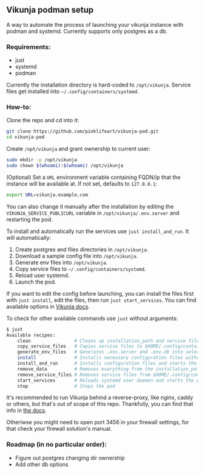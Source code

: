 ## Vikunja podman setup

A way to automate the process of launching your vikunja instance with podman and systemd. Currently supports only postgres as a db.

### Requirements:

- just
- systemd
- podman

Currently the installation directory is hard-coded to `/opt/vikunja`. Service files get installed into `~/.config/containers/systemd`.

### How-to:

Clone the repo and cd into it:

```sh
git clone https://github.com/pinklifeart/vikunja-pod.git
cd vikunja-pod
```

Create `/opt/vikunja` and grant ownership to current user:

```sh
sudo mkdir -p /opt/vikunja
sudo chown $(whoami):$(whoami) /opt/vikunja
```

(Optional) Set a `URL` environment variable containing FQDN/ip that the instance will be available at. If not set, defaults to `127.0.0.1`:

```sh
export URL=vikunja.example.com
```

You can also change it manually after the installation by editing the `VIKUNJA_SERVICE_PUBLICURL` variable in `/opt/vikunja/.env.server` and restarting the pod.

To install and automatically run the services use `just install_and_run`. It will automatically:

1. Create postgres and files directories in `/opt/vikunja`.
2. Download a sample config file into `/opt/vikunja`.
3. Generate env files into `/opt/vikunja`.
4. Copy service files to `~/.config/containers/systemd`.
5. Reload user systemd.
6. Launch the pod.

If you want to edit the config before launching, you can install the files first with `just install`, edit the files, then run `just start_services`. You can find available options in [Vikunja docs](https://vikunja.io/docs/config-options/).

To check for other available commands use `just` without arguments:

```sh
$ just
Available recipes:
    clean                # Cleans up installation_path and service files. Careful, it will remove your data.
    copy_service_files   # Copies service files to $HOME/.config/containers/systemd
    generate_env_files   # Generates .env.server and .env.db into selected installation directory with environment variables for the containers
    install              # Installs necessary configuration files without starting the pod
    install_and_run      # Installs configuration files and starts the pod
    remove_data          # Removes everything from the installation_path.
    remove_service_files # Removes service files from $HOME/.config/containers/systemd
    start_services       # Reloads systemd user daemon and starts the pod
    stop                 # Stops the pod
```

It's recommended to run Vikunja behind a reverse-proxy, like nginx, caddy or others, but that's out of scope of this repo. Thankfully, you can find that info in [the docs](https://vikunja.io/docs/reverse-proxy/).

Otheriwse you might need to open port 3456 in your firewall settings, for that check your firewall solution's manual.

### Roadmap (in no particular order):

- Figure out postgres changing dir ownership
- Add other db options

